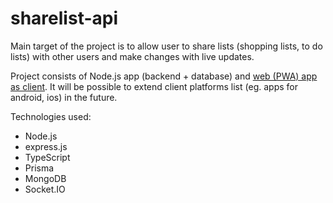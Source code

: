 # sharelist-api
Main target of the project is to allow user to share lists (shopping lists, to do lists) with other users and make changes with live updates.


Project consists of Node.js app (backend + database) and [web (PWA) app as client](https://github.com/jakubdrewniak/sharelist-web). It will be possible to extend client platforms list (eg. apps for android, ios) in the future.

Technologies used:
- Node.js
- express.js
- TypeScript
- Prisma
- MongoDB
- Socket.IO
